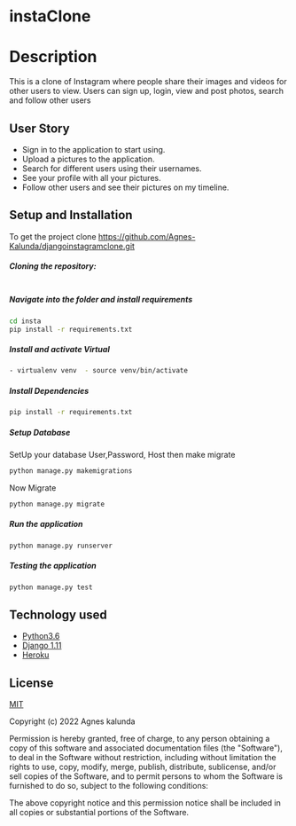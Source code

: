 # instaClone

  
# Description  
This is a clone of  Instagram where people share their  images and videos for other users to view. 
Users can sign up, login, view and post photos, search and follow other users



## User Story  

* Sign in to the application to start using.  
* Upload a pictures to the application. 
* Search for different users using their usernames.  
* See your profile with all your pictures.  
* Follow other users and see their pictures on my timeline.  
  
  
## Setup and Installation  
To get the project clone https://github.com/Agnes-Kalunda/djangoinstagramclone.git 
  
##### Cloning the repository:  
 ```bash 
 
```
##### Navigate into the folder and install requirements  
 ```bash 
cd insta 
pip install -r requirements.txt 
```
##### Install and activate Virtual  
 ```bash 
- virtualenv venv  - source venv/bin/activate 
```  
##### Install Dependencies  
 ```bash 
 pip install -r requirements.txt 
```  
 ##### Setup Database  
  SetUp your database User,Password, Host then make migrate  
 ```bash 
python manage.py makemigrations
 ``` 
 Now Migrate  
 ```bash 
 python manage.py migrate 
```
##### Run the application  
 ```bash 
 python manage.py runserver 
``` 
##### Testing the application  
 ```bash 
 python manage.py test 
```
  
  
  
## Technology used  
  
* [Python3.6](https://www.python.org/)  
* [Django 1.11](https://docs.djangoproject.com/en/2.2/)  
* [Heroku](https://heroku.com)  
  

 
  
## License 

[MIT](https://choosealicense.com/licenses/mit/)


Copyright (c) 2022 Agnes kalunda

Permission is hereby granted, free of charge, to any person obtaining a copy of this software and associated documentation files (the "Software"), to deal in the Software without restriction, including without limitation the rights to use, copy, modify, merge, publish, distribute, sublicense, and/or sell copies of the Software, and to permit persons to whom the Software is furnished to do so, subject to the following conditions:

The above copyright notice and this permission notice shall be included in all copies or substantial portions of the Software.
